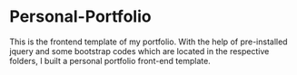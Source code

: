 # Personal-Portfolio
This is the frontend template of my portfolio.
With the help of pre-installed jquery and some bootstrap codes which are located in the respective folders, 
I built a personal portfolio front-end template.
